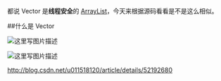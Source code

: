 
都说 Vector 是**线程安全**的 [ArrayList](http://blog.csdn.net/u011240877/article/details/52853989)，今天来根据源码看看是不是这么相似。

##什么是 Vector

![这里写图片描述](http://img.blog.csdn.net/20161021113111379)



![这里写图片描述](http://img.blog.csdn.net/20161021114436771)


http://blog.csdn.net/u011518120/article/details/52192680
